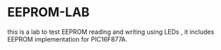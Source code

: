 # EEPROM-LAB
this is a lab to test EEPROM reading and writing using LEDs , it includes EEPROM implementation for PIC16F877A.
